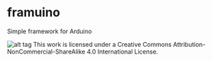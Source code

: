 # framuino
Simple framework for Arduino

![alt tag](https://i.creativecommons.org/l/by-nc-sa/4.0/88x31.png)
This work is licensed under a Creative Commons Attribution-NonCommercial-ShareAlike 4.0 International License.
